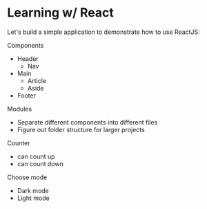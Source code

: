 # Learning w/ React

Let's build a simple application to demonstrate how to use ReactJS:

Components
- Header
  - Nav
- Main
  - Article
  - Aside
- Footer

Modules
- Separate different components into different files
- Figure out folder structure for larger projects

Counter
- can count up
- can count down

Choose mode
- Dark mode
- Light mode
